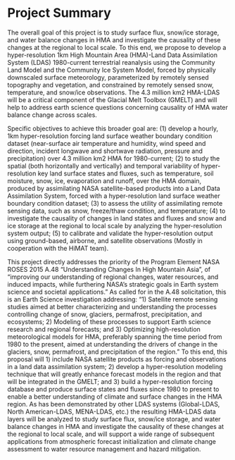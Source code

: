 # Project Summary

The overall goal of this project is to study surface flux, snow/ice storage, and water balance changes in HMA and investigate the causality of these changes at the regional to local scale. To this end, we propose to develop a hyper-resolution 1km High Mountain Area (HMA)-Land Data Assimilation System (LDAS) 1980-current terrestrial reanalysis using the Community Land Model and the Community Ice System Model, forced by physically downscaled surface meteorology, parameterized by remotely sensed topography and vegetation, and constrained by remotely sensed snow, temperature, and snow/ice observations. The 4.3 million km2 HMA-LDAS will be a critical component of the Glacial Melt Toolbox (GMELT) and will help to address earth science questions concerning causality of HMA water balance change across scales.

Specific objectives to achieve this broader goal are: (1) develop a hourly, 1km hyper-resolution forcing land surface weather boundary condition dataset (near-surface air temperature and humidity, wind speed and direction, incident longwave and shortwave radiation, pressure and precipitation) over 4.3 million km2 HMA for 1980-current; (2) to study the spatial (both horizontally and vertically) and temporal variability of hyper-resolution key land surface states and fluxes, such as temperature, soil moisture, snow, ice, evaporation and runoff, over the HMA domain, produced by assimilating NASA satellite-based products into a Land Data Assimilation System, forced with a hyper-resolution land surface weather boundary condition dataset; (3) to assess the utility of assimilating remote sensing data, such as snow, freeze/thaw condition, and temperature; (4) to investigate the causality of changes in land states and fluxes and snow and ice storage at the regional to local scale by analyzing the hyper-resolution system output; (5) to calibrate and validate the hyper-resolution output using ground-based, airborne, and satellite observations (Mostly in cooperation with the HiMAT team).

This project directly addresses the priority of the Program Element NASA ROSES 2015 A.48 “Understanding Changes In High Mountain Asia”, of “improving our understanding of regional changes, water resources, and induced impacts, while furthering NASA’s strategic goals in Earth system science and societal applications.” As called for in the A.48 solicitation, this is an Earth Science investigation addressing: “1) Satellite remote sensing studies aimed at better characterizing and understanding the processes controlling change of snow, glaciers, permafrost, precipitation, and ecosystems; 2) Modeling of these processes to support Earth science research and regional forecasts; and 3) Optimizing high-resolution meteorological models for HMA, preferably spanning the time period from 1980 to the present, aimed at understanding the drivers of change in the glaciers, snow, permafrost, and precipitation of the region.” To this end, this proposal will 1) include NASA satellite products as forcing and observations in a land data assimilation system; 2) develop a hyper-resolution modeling technique that will greatly enhance forecast models in the region and that will be integrated in the GMELT; and 3)  build a hyper-resolution forcing database and produce surface states and fluxes since 1980 to present to enable a better understanding of climate and surface changes in the HMA region. As has been demonstrated by other LDAS systems (Global-LDAS, North American-LDAS, MENA-LDAS, etc.) the resulting HMA-LDAS data layers will be analyzed to study surface flux, snow/ice storage, and water balance changes in HMA and investigate the causality of these changes at the regional to local scale, and will support a wide range of subsequent applications from atmospheric forecast initialization and climate change assessment to water resource management and hazard mitigation.
